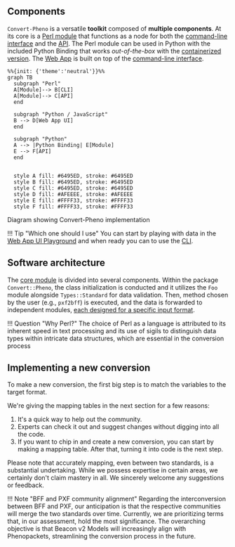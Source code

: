## Components

`Convert-Pheno` is a versatile **toolkit** composed of **multiple components**. At its core is a [Perl module](https://metacpan.org/pod/Convert%3A%3APheno)  that functions as a node for both the [command-line interface](use-as-a-command-line-interface.md) and the [API](use-as-an-api.md). The Perl module can be used in Python with the included Python Binding that works _out-of-the-box_ with the [containerized version](https://github.com/CNAG-Biomedical-Informatics/convert-pheno#containerized-recommended-method). The [Web App](https://cnag-biomedical-informatics.github.io/convert-pheno-ui) is built on top of the [command-line interface](use-as-a-command-line-interface.md).

```mermaid
%%{init: {'theme':'neutral'}}%%
graph TB
  subgraph "Perl"
  A[Module]--> B[CLI]
  A[Module]--> C[API]
  end

  subgraph "Python / JavaScript"
  B --> D[Web App UI]
  end

  subgraph "Python"
  A --> |Python Binding| E[Module]
  E --> F[API]
  end


  style A fill: #6495ED, stroke: #6495ED
  style B fill: #6495ED, stroke: #6495ED
  style C fill: #6495ED, stroke: #6495ED
  style D fill: #AFEEEE, stroke: #AFEEEE
  style E fill: #FFFF33, stroke: #FFFF33
  style F fill: #FFFF33, stroke: #FFFF33
```
<figcaption>Diagram showing Convert-Pheno implementation</figcaption>

!!! Tip "Which one should I use"
    You can start by playing with data in the [Web App UI Playground](https://convert-pheno.cnag.cat) and when ready you can to use the [CLI](use-as-a-command-line-interface.md).

## Software architecture

The [core module](https://metacpan.org/pod/Convert::Pheno) is divided into several components. Within the package `Convert::Pheno`, the class initialization is conducted and it utilizes the `Foo` module alongside `Types::Standard` for data validation. Then, method chosen by the user (e.g., `pxf2bff`) is executed, and the data is forwarded to independent modules, [each designed for a specific input format](https://github.com/CNAG-Biomedical-Informatics/convert-pheno/tree/main/lib/Convert/Pheno).

!!! Question "Why Perl?"
    The choice of Perl as a language is attributed to its inherent speed in text processing and its use of sigils to distinguish data types within intricate data structures, which are essential in the conversion process

## Implementing a new conversion

To make a new conversion, the first big step is to match the variables to the target format.

We're giving the mapping tables in the next section for a few reasons:

1. It's a quick way to help out the community.
2. Experts can check it out and suggest changes without digging into all the code.
3. If you want to chip in and create a new conversion, you can start by making a mapping table. After that, turning it into code is the next step.

Please note that accurately mapping, even between two standards, is a substantial undertaking. While we possess expertise in certain areas, we certainly don't claim mastery in all. We sincerely welcome any suggestions or feedback. 

!!! Note "BFF and PXF community alignment"
    Regarding the interconversion between BFF and PXF, our anticipation is that the respective communities will merge the two standards over time. Currently, we are prioritizing terms that, in our assessment, hold the most significance. The overarching objective is that Beacon v2 Models will increasingly align with Phenopackets, streamlining the conversion process in the future.

